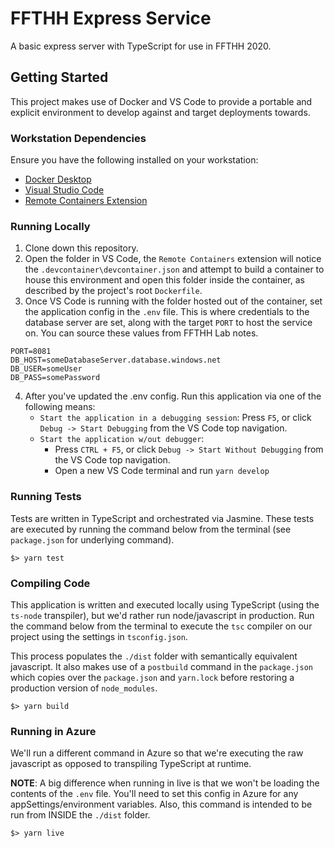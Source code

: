 # FFTHH Express Service
A basic express server with TypeScript for use in FFTHH 2020.

## Getting Started
This project makes use of Docker and VS Code to provide a portable and explicit environment to develop against and target deployments towards.

### Workstation Dependencies
Ensure you have the following installed on your workstation:
*   [Docker Desktop](https://www.docker.com/products/docker-desktop)
*   [Visual Studio Code](https://code.visualstudio.com/download)
*   [Remote Containers Extension](https://marketplace.visualstudio.com/items?itemName=ms-vscode-remote.remote-containers)

### Running Locally
1. Clone down this repository.
2. Open the folder in VS Code, the `Remote Containers` extension will notice the `.devcontainer\devcontainer.json` and attempt to build a container to house this environment and open this folder inside the container, as described by the project's root `Dockerfile`.
3. Once VS Code is running with the folder hosted out of the container, set the application config in the `.env` file. This is where credentials to the database server are set, along with the target `PORT` to host the service on. You can source these values from FFTHH Lab notes.
```
PORT=8081
DB_HOST=someDatabaseServer.database.windows.net
DB_USER=someUser
DB_PASS=somePassword
```

4. After you've updated the .env config. Run this application via one of the following means:
    - `Start the application in a debugging session`: Press `F5`, or click `Debug -> Start Debugging` from the VS Code top navigation.
    - `Start the application w/out debugger`:
        - Press `CTRL + F5`, or click `Debug -> Start Without Debugging` from the VS Code top navigation.
        - Open a new VS Code terminal and run `yarn develop`

### Running Tests
Tests are written in TypeScript and orchestrated via Jasmine. These tests are executed by running  the command below from the terminal (see `package.json` for underlying command).
```
$> yarn test
```

### Compiling Code
This application is written and executed locally using TypeScript (using the `ts-node` transpiler), but we'd rather run node/javascript in production.
Run the command below from the terminal to execute the `tsc` compiler on our project using the settings in `tsconfig.json`.

This process populates the `./dist` folder with semantically equivalent javascript. It also makes use of a `postbuild` command in the `package.json` which copies over the `package.json` and `yarn.lock` before restoring a production version of `node_modules`.
```
$> yarn build
```

### Running in Azure
We'll run a different command in Azure so that we're executing the raw javascript as opposed to transpiling TypeScript at runtime.

**NOTE**: A big difference when running in live is that we won't be loading the contents of the `.env` file. You'll need to set this config in Azure for any appSettings/environment variables.
Also, this command is intended to be run from INSIDE the `./dist` folder.

 ```
 $> yarn live
 ```